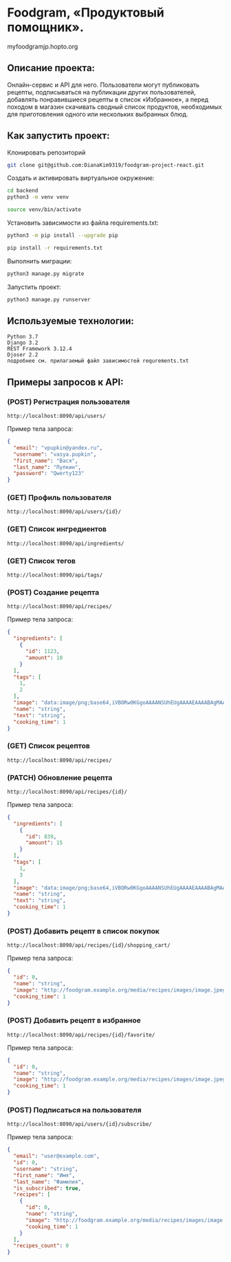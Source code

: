# Foodgram, «Продуктовый помощник».

myfoodgramjp.hopto.org

## Описание проекта:
Онлайн-сервис и API для него. 
Пользователи могут публиковать рецепты, 
подписываться на публикации других пользователей, 
добавлять понравившиеся рецепты в список «Избранное», 
а перед походом в магазин скачивать сводный список продуктов, 
необходимых для приготовления одного или нескольких выбранных блюд.


## Как запустить проект:

Клонировать репозиторий
```bash
git clone git@github.com:DianaKim9319/foodgram-project-react.git
```

Cоздать и активировать виртуальное окружение:
```bash
cd backend
python3 -m venv venv
```

```bash
source venv/bin/activate
```

Установить зависимости из файла requirements.txt:

```bash
python3 -m pip install --upgrade pip
```

```bash
pip install -r requirements.txt
```

Выполнить миграции:

```bash
python3 manage.py migrate
```

Запустить проект:

```bash
python3 manage.py runserver
```
## Используемые технологии:
```
Python 3.7
Django 3.2
REST Framework 3.12.4
Djoser 2.2
подробнее см. прилагаемый файл зависимостей requrements.txt
```

## Примеры запросов к API:

### (POST) Регистрация пользователя
```
http://localhost:8090/api/users/
```
Пример тела запроса:
```json
{
  "email": "vpupkin@yandex.ru",
  "username": "vasya.pupkin",
  "first_name": "Вася",
  "last_name": "Пупкин",
  "password": "Qwerty123"
}
```
### (GET) Профиль пользователя
```
http://localhost:8090/api/users/{id}/
```
### (GET) Список ингредиентов
```
http://localhost:8090/api/ingredients/
```
### (GET) Cписок тегов
```
http://localhost:8090/api/tags/
```
### (POST) Создание рецепта
```
http://localhost:8090/api/recipes/
```
Пример тела запроса:
```json
{
  "ingredients": [
    {
      "id": 1123,
      "amount": 10
    }
  ],
  "tags": [
    1,
    2
  ],
  "image": "data:image/png;base64,iVBORw0KGgoAAAANSUhEUgAAAAEAAAABAgMAAABieywaAAAACVBMVEUAAAD///9fX1/S0ecCAAAACXBIWXMAAA7EAAAOxAGVKw4bAAAACklEQVQImWNoAAAAggCByxOyYQAAAABJRU5ErkJggg==",
  "name": "string",
  "text": "string",
  "cooking_time": 1
}
```
### (GET) Список рецептов
```
http://localhost:8090/api/recipes/
```
### (PATCH) Обновление рецепта
```
http://localhost:8090/api/recipes/{id}/
```
Пример тела запроса:
```json
{
  "ingredients": [
    {
      "id": 839,
      "amount": 15
    }
  ],
  "tags": [
    1,
    3
  ],
  "image": "data:image/png;base64,iVBORw0KGgoAAAANSUhEUgAAAAEAAAABAgMAAABieywaAAAACVBMVEUAAAD///9fX1/S0ecCAAAACXBIWXMAAA7EAAAOxAGVKw4bAAAACklEQVQImWNoAAAAggCByxOyYQAAAABJRU5ErkJggg==",
  "name": "string",
  "text": "string",
  "cooking_time": 1
}
```
### (POST) Добавить рецепт в список покупок
```
http://localhost:8090/api/recipes/{id}/shopping_cart/
```
Пример тела запроса:
```json
{
  "id": 0,
  "name": "string",
  "image": "http://foodgram.example.org/media/recipes/images/image.jpeg",
  "cooking_time": 1
}
```
### (POST) Добавить рецепт в избранное
```
http://localhost:8090/api/recipes/{id}/favorite/
```
Пример тела запроса:
```json
{
  "id": 0,
  "name": "string",
  "image": "http://foodgram.example.org/media/recipes/images/image.jpeg",
  "cooking_time": 1
}
```
### (POST) Подписаться на пользователя
```
http://localhost:8090/api/users/{id}/subscribe/
```
Пример тела запроса:
```json
{
  "email": "user@example.com",
  "id": 0,
  "username": "string",
  "first_name": "Имя",
  "last_name": "Фамилия",
  "is_subscribed": true,
  "recipes": [
    {
      "id": 0,
      "name": "string",
      "image": "http://foodgram.example.org/media/recipes/images/image.jpeg",
      "cooking_time": 1
    }
  ],
  "recipes_count": 0
}
```
